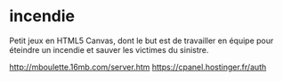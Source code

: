 # incendie
Petit jeux en HTML5 Canvas, dont le but est de travailler en équipe pour éteindre un incendie et sauver les victimes du sinistre.

http://mboulette.16mb.com/server.htm
https://cpanel.hostinger.fr/auth

